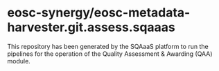<!--
SPDX-FileCopyrightText: Copyright contributors to the Software Quality Assurance as a Service (SQAaaS) project <sqaaas@ibergrid.eu>

SPDX-License-Identifier: GPL-3.0-only
-->

# eosc-synergy/eosc-metadata-harvester.git.assess.sqaaas
This repository has been generated by the SQAaaS platform to run the pipelines
for the operation of the
Quality Assessment & Awarding (QAA)
module.